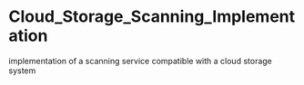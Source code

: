 # Cloud_Storage_Scanning_Implementation
implementation of a scanning service compatible with a cloud storage system
